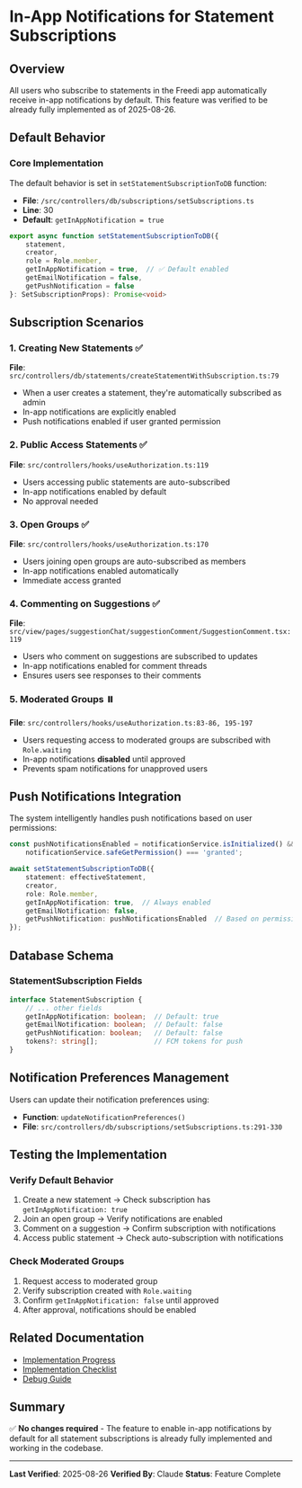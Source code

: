# In-App Notifications for Statement Subscriptions

## Overview
All users who subscribe to statements in the Freedi app automatically receive in-app notifications by default. This feature was verified to be already fully implemented as of 2025-08-26.

## Default Behavior

### Core Implementation
The default behavior is set in `setStatementSubscriptionToDB` function:
- **File**: `/src/controllers/db/subscriptions/setSubscriptions.ts`
- **Line**: 30
- **Default**: `getInAppNotification = true`

```typescript
export async function setStatementSubscriptionToDB({
    statement,
    creator,
    role = Role.member,
    getInAppNotification = true,  // ✅ Default enabled
    getEmailNotification = false,
    getPushNotification = false
}: SetSubscriptionProps): Promise<void>
```

## Subscription Scenarios

### 1. Creating New Statements ✅
**File**: `src/controllers/db/statements/createStatementWithSubscription.ts:79`
- When a user creates a statement, they're automatically subscribed as admin
- In-app notifications are explicitly enabled
- Push notifications enabled if user granted permission

### 2. Public Access Statements ✅
**File**: `src/controllers/hooks/useAuthorization.ts:119`
- Users accessing public statements are auto-subscribed
- In-app notifications enabled by default
- No approval needed

### 3. Open Groups ✅
**File**: `src/controllers/hooks/useAuthorization.ts:170`
- Users joining open groups are auto-subscribed as members
- In-app notifications enabled automatically
- Immediate access granted

### 4. Commenting on Suggestions ✅
**File**: `src/view/pages/suggestionChat/suggestionComment/SuggestionComment.tsx:119`
- Users who comment on suggestions are subscribed to updates
- In-app notifications enabled for comment threads
- Ensures users see responses to their comments

### 5. Moderated Groups ⏸️
**File**: `src/controllers/hooks/useAuthorization.ts:83-86, 195-197`
- Users requesting access to moderated groups are subscribed with `Role.waiting`
- In-app notifications **disabled** until approved
- Prevents spam notifications for unapproved users

## Push Notifications Integration

The system intelligently handles push notifications based on user permissions:

```typescript
const pushNotificationsEnabled = notificationService.isInitialized() && 
    notificationService.safeGetPermission() === 'granted';

await setStatementSubscriptionToDB({
    statement: effectiveStatement,
    creator,
    role: Role.member,
    getInAppNotification: true,  // Always enabled
    getEmailNotification: false,
    getPushNotification: pushNotificationsEnabled  // Based on permission
});
```

## Database Schema

### StatementSubscription Fields
```typescript
interface StatementSubscription {
    // ... other fields
    getInAppNotification: boolean;  // Default: true
    getEmailNotification: boolean;  // Default: false
    getPushNotification: boolean;   // Default: false
    tokens?: string[];              // FCM tokens for push
}
```

## Notification Preferences Management

Users can update their notification preferences using:
- **Function**: `updateNotificationPreferences()`
- **File**: `src/controllers/db/subscriptions/setSubscriptions.ts:291-330`

## Testing the Implementation

### Verify Default Behavior
1. Create a new statement → Check subscription has `getInAppNotification: true`
2. Join an open group → Verify notifications are enabled
3. Comment on a suggestion → Confirm subscription with notifications
4. Access public statement → Check auto-subscription with notifications

### Check Moderated Groups
1. Request access to moderated group
2. Verify subscription created with `Role.waiting`
3. Confirm `getInAppNotification: false` until approved
4. After approval, notifications should be enabled

## Related Documentation
- [Implementation Progress](./IMPLEMENTATION_PROGRESS.md)
- [Implementation Checklist](./IMPLEMENTATION_CHECKLIST.md)
- [Debug Guide](./DEBUG_GUIDE.md)

## Summary
✅ **No changes required** - The feature to enable in-app notifications by default for all statement subscriptions is already fully implemented and working in the codebase.

---
**Last Verified**: 2025-08-26
**Verified By**: Claude
**Status**: Feature Complete